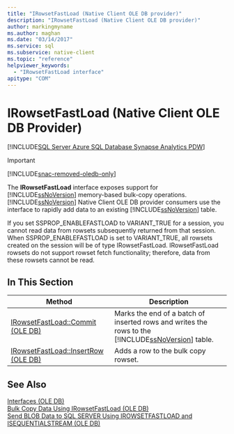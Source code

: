 ```yaml
---
title: "IRowsetFastLoad (Native Client OLE DB provider)"
description: "IRowsetFastLoad (Native Client OLE DB provider)"
author: markingmyname
ms.author: maghan
ms.date: "03/14/2017"
ms.service: sql
ms.subservice: native-client
ms.topic: "reference"
helpviewer_keywords:
  - "IRowsetFastLoad interface"
apitype: "COM"
---
```

# IRowsetFastLoad (Native Client OLE DB Provider)
[!INCLUDE[SQL Server Azure SQL Database Synapse Analytics PDW](../../includes/applies-to-version/sql-asdb-asdbmi-asa-pdw.md)]

> [!IMPORTANT]
> [!INCLUDE[snac-removed-oledb-only](../../includes/snac-removed-oledb-only.md)]

  The **IRowsetFastLoad** interface exposes support for [!INCLUDE[ssNoVersion](../../includes/ssnoversion-md.md)] memory-based bulk-copy operations. [!INCLUDE[ssNoVersion](../../includes/ssnoversion-md.md)] Native Client OLE DB provider consumers use the interface to rapidly add data to an existing [!INCLUDE[ssNoVersion](../../includes/ssnoversion-md.md)] table.  
  
 If you set SSPROP_ENABLEFASTLOAD to VARIANT_TRUE for a session, you cannot read data from rowsets subsequently returned from that session. When SSPROP_ENABLEFASTLOAD is set to VARIANT_TRUE, all rowsets created on the session will be of type IRowsetFastLoad. IRowsetFastLoad rowsets do not support rowset fetch functionality; therefore, data from these rowsets cannot be read.  
  
## In This Section  
  
|Method|Description|  
|------------|-----------------|  
|[IRowsetFastLoad::Commit &#40;OLE DB&#41;](../../relational-databases/native-client-ole-db-interfaces/irowsetfastload-commit-ole-db.md)|Marks the end of a batch of inserted rows and writes the rows to the [!INCLUDE[ssNoVersion](../../includes/ssnoversion-md.md)] table.|  
|[IRowsetFastLoad::InsertRow &#40;OLE DB&#41;](../../relational-databases/native-client-ole-db-interfaces/irowsetfastload-insertrow-ole-db.md)|Adds a row to the bulk copy rowset.|  
  
## See Also  
 [Interfaces &#40;OLE DB&#41;](./sql-server-native-client-ole-db-interfaces.md)   
 [Bulk Copy Data Using IRowsetFastLoad &#40;OLE DB&#41;](../../relational-databases/native-client-ole-db-how-to/bulk-copy-data-using-irowsetfastload-ole-db.md)   
 [Send BLOB Data to SQL SERVER Using IROWSETFASTLOAD and ISEQUENTIALSTREAM &#40;OLE DB&#41;](../../relational-databases/native-client-ole-db-how-to/send-blob-data-to-sql-server-using-irowsetfastload-and-isequentialstream-ole-db.md)  
  
